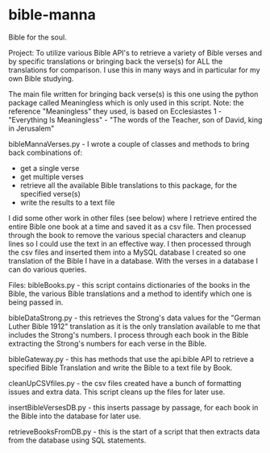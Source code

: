 # bible-manna
Bible for the soul.

Project: To utilize various Bible API's to retrieve a variety of Bible verses and by specific translations or bringing back the verse(s) for ALL the translations for comparison. I use this in many ways and in particular for my own Bible studying. 

The main file written for bringing back verse(s) is this one using the python package called Meaningless
which is only used in this script. Note: the reference "Meaningless" they used, is based on Ecclesiastes 1 - "Everything Is Meaningless" - "The words of the Teacher, son of David, king in Jerusalem"

bibleMannaVerses.py - I wrote a couple of classes and methods to bring back combinations of:
- get a single verse
- get multiple verses
- retrieve all the available Bible translations to this package, for the specified verse(s)
- write the results to a text file 

I did some other work in other files (see below) where I retrieve entired the entire Bible one book at a time and saved it as a csv file. Then processed through the book to remove the various special characters and cleanup lines so I could use the text in an effective way. I then processed through the csv files and inserted them into a MySQL database I created so one translation of the Bible I have in a database. With the verses in a database I can do various queries.

Files:
bibleBooks.py - this script contains dictionaries of the books in the Bible, the various Bible translations and a method to identify which one is being passed in.

bibleDataStrong.py - this retrieves the Strong's data values for the "German Luther Bible 1912" translation as it is the only translation available to me that includes the Strong's numbers. I process through each book in the Bible extracting the Strong's numbers for each verse in the Bible.

bibleGateway.py - this has methods that use the api.bible API to retrieve a specified Bible Translation and write the Bible to a text file by Book.

cleanUpCSVfiles.py - the csv files created have a bunch of formatting issues and extra data. This script cleans up the files for later use.

insertBibleVersesDB.py - this inserts passage by passage, for each book in the Bible into the database for later use.

retrieveBooksFromDB.py - this is the start of a script that then extracts data from the database using SQL statements.